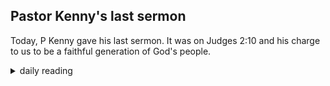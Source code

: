 ## Pastor Kenny's last sermon

Today, P Kenny gave his last sermon. It was on Judges 2:10 and his charge to us to be a faithful generation of God's people.

<details markdown="1">
<summary>daily reading</summary>

| {{ page.date | date: "%B %-d, %Y" }} |
| :-------------: |
| [2 Kings 7; 1 Tim. 4; Dan. 11; Ps. 119:25–48]({% link _Bible/Bible-year-1.md %}) |
| [BC 3-4; HC 6-11; CD I: Art. 5-7]({% link _three_forms/three-forms-month-3.md %}) |
| [The Nicene Creed](https://threeforms.org/the-nicene-creed/) |

</details>